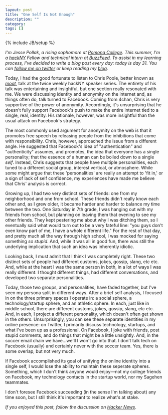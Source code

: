 ```yaml
---
layout: post
title: "One Self Is Not Enough"
description: ""
category: 
tags: []
---
```

{% include JB/setup %}

*I'm Jesse Pollak, a rising sophomore at [Pomona College](http://pomona.edu). This summer, I'm a [hackNY](http://hackny.org) Fellow and technical intern at [BuzzFeed](http://buzzfeed.com). To assist in my learning process, I've decided to write a blog post every day: today is day 31. You can [follow me on twitter](http://twitter.com/jessepollak) or keep reading my [blog](http://jessepollak.me).*

Today, I had the good fortunate to listen to Chris Poole, better known as [*moot*](http://en.wikipedia.org/wiki/Christopher_Poole), talk at the twice weekly hackNY speaker series. The entirety of his talk was entertaining and insightful, but one section really resonated with me. We were discussing identity and anonymity on the internet and, as things often do, talk turned to Facebook. Coming from 4chan, Chris is very supportive of the power of anonymity. Accordingly, it's unsurprising that he doesn't fully support Facebook's push to make the entire internet tied to a single, real, identity. His rationale, however, was more insightful than the usual attack on Facebook's strategy.

The most commonly used argument for anonymity on the web is that it promotes free speech by releasing people from the inhibitions that come with responsibility. Chris, however, approached the issue from a different angle. He suggested that Facebook's idea of "authentication" and "authenticity" assumes, and promotes, the idea that everyone has a single personality; that the essence of a human can be boiled down to a single *self*. Instead, Chris suggests that people have multiple personalities, each tuned to a different social group, interest vertical, or atmosphere. While some might argue that these 'personalities' are really an attempt to 'fit in,' or a sign of lack of self confidence, my experiences have made me believe that Chris' analysis is correct.

Growing up, I had two very distinct sets of friends: one from my neighborhood and one from school. These friends didn't really know each other and, as I grew older, it became harder and harder to balance my time between the two. One Saturday in 7th grade, I was hanging out with my friends from school, but planning on leaving them that evening to see my other friends. They kept pestering me about why I was ditching them, so I eventually said what would turn out to be a very fateful line: "you guys don't even know part of me, I have a whole different life." For the rest of that day, and pretty much all the way through high school, I was mocked for saying something *so stupid*. And, while it was all in good fun, there was still the underlying implication that such an idea was inherently idiotic.

Looking back, I must admit that I think I was completely right. These two distinct sets of people had different customs, jokes, gossip, slang, etc etc. And, while at the heart I was the same person in both, in a lot of ways I was really different: I thought different things, had different conversations, and developed two separate personalities.

Today, those two groups, and personalities, have faded together, but I've seen my persona split in different ways. After a brief self analysis, I focused in on the three primary spaces I operate in: a social sphere, a technology/startup sphere, and an athletic sphere. In each, just like in middle school, there are different customs, jokes, gossip, slang, etc etc. And, in each, I project a different personality, which doesn't often get shown in the others. Unsurprisingly, you can see these separate identities in my online presence: on Twitter, I primarily discuss technology, startups, and what I've been up as a professional. On Facebook, I joke with friends, post stupid comments, and do things that might be a little unsightly. And, in the soccer email chain we have...we'll I won't go into that. I don't talk tech on Facebook (usually) and certainly never with the soccer team. Yes, there is some overlap, but not very much.

If Facebook accomplished its goal of unifying the online identity into a single self, I would lose the ability to maintain these seperate spheres. Something, which I don't think anyone would enjoy—not my college friends on Facebook, my technology contacts in the startup world, nor my Sagehen teammates.

I don't foresee Facebook succeeding (in the sense I'm talking about) any time soon, but I still think it's important to realize what's at stake.

*If you enjoyed this post, follow the discussion on [Hacker News](http://news.ycombinator.com/item?id=4140440)*.